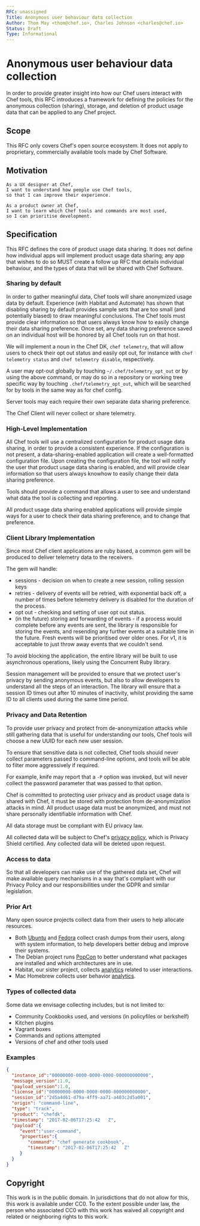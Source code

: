 ```yaml
---
RFC: unassigned
Title: Anonymous user behaviour data collection
Author: Thom May <thom@chef.io>, Charles Johnson <charles@chef.io>
Status: Draft
Type: Informational
---
```


# Anonymous user behaviour data collection

In order to provide greater insight into how our Chef users interact with Chef
tools, this RFC introduces a framework for defining the policies for the
anonymous collection (sharing), storage, and deletion of product usage data
that can be applied to any Chef project.

## Scope

This RFC only covers Chef's open source ecosystem. It does not apply to proprietary,
commercially available tools made by Chef Software.

## Motivation

    As a UX designer at Chef,
    I want to understand how people use Chef tools,
    so that I can improve their experience.

    As a product owner at Chef,
    I want to learn which Chef tools and commands are most used,
    so I can prioritise development.

## Specification

This RFC defines the core of product usage data sharing. It does not define how
individual apps will implement product usage data sharing; any app that
wishes to do so MUST create a follow up RFC that details individual behaviour,
and the types of data that will be shared with Chef Software.

### Sharing by default

In order to gather meaningful data, Chef tools will share anonymized usage data
by default. Experience (with Habitat and Automate) has shown that disabling
sharing by default provides sample sets that are too small (and potentially
biased) to draw meaningful conclusions.  The Chef tools must provide clear
information so that users always know how to easily change their data sharing
preference. Once set, any data sharing preference saved on an individual host
will be honored by all Chef tools run on that host.

We will implement a noun in the Chef DK, `chef telemetry`, that will
allow users to check their opt out status and easily opt out, for
instance with `chef telemetry status` and `chef telemetry disable`,
respectively.

A user may opt-out globally by touching `~/.chef/telemetry_opt_out` or
by using the above command, or may do so in a repository or working tree
specific way by touching `.chef/telemetry_opt_out`, which will be
searched for by tools in the same way as for chef config.

Server tools may each require their own separate data sharing preference.

The Chef Client will never collect or share telemetry.

### High-Level Implementation

All Chef tools will use a centralized configuration for product usage data
sharing, in order to provide a consistent experience. If the configuration is
not present, a data-sharing-enabled application will create a well-formatted
configuration file. Upon creating the configuration file, the tool will notify
the user that product usage data sharing is enabled, and will provide clear
information so that users always knowhow to easily change their data sharing
preference.

Tools should provide a command that allows a user to see and understand
what data the tool is collecting and reporting.

All product usage data sharing enabled applications will provide simple ways
for a user to check their data sharing preference, and to change that
preference.

### Client Library Implementation

Since most Chef client applications are ruby based, a common gem will be
produced to deliver telemetry data to the receivers.

The gem will handle:
  * sessions - decision on when to create a new session, rolling session
  keys
  * retries - delivery of events will be retried, with exponential back
  off, a number of times before telemetry delivery is disabled for the
  duration of the process.
  * opt out - checking and setting of user opt out status.
  * (in the future) storing and forwarding of events - if a process would complete before any events
  are sent, the library is responsible for storing the events, and
  resending any further events at a suitable time in the future. Fresh
  events will be prioritised over older ones. For v1, it is acceptable
  to just throw away events that we couldn't send.

To avoid blocking the application, the entire library will be built to
use asynchronous operations, likely using the Concurrent Ruby library.

Session management will be provided to ensure that we protect user's
privacy by sending anonymous events, but also to allow developers to
understand all the steps of an interaction. The library will ensure that
a session ID times out after 10 minutes of inactivity, whilst providing
the same ID to all clients used during the same time period.

### Privacy and Data Retention

To provide user privacy and protect from de-anonymization attacks while still
gathering data that is useful for understanding our tools, Chef tools
will choose a new UUID for each new user session.

To ensure that sensitive data is not collected, Chef tools should never
collect parameters passed to command-line options, and tools will be able to
filter more aggressively if required.

For example, knife may report that a `-P` option was invoked, but will never
collect the password parameter that was passed to that option.

Chef is committed to protecting user privacy and as product usage data is
shared with Chef, it must be stored with protection from de-anonymization
attacks in mind. All product usage data must be anonymized, and must not
share personally identifiable information with Chef.

All data storage must be compliant with EU privacy law.

All collected data will be subject to Chef's [privacy policy](https://www.chef.io/privacy-policy/),
which is Privacy Shield certified. Any collected data will be deleted upon
request.

### Access to data

So that all developers can make use of the gathered data set, Chef will make
available query mechanisms in a way that's compliant with our Privacy
Policy and our responsibilities under the GDPR and similar legislation.

### Prior Art

Many open source projects collect data from their users to help allocate
resources. 
* Both [Ubuntu](https://wiki.ubuntu.com/Apport) and
[Fedora](https://retrace.fedoraproject.org/) collect crash dumps from their
users, along with system information, to help developers better debug and
improve their systems. 
* The Debian project runs [PopCon](https://popcon.debian.org/) to better
understand what packages are installed and which architectures are in
use.
* Habitat, our sister project, collects [analytics](https://www.habitat.sh/docs/about-analytics/)
related to user interactions.
* Mac Homebrew collects user behavior [analytics](https://github.com/Homebrew/brew/blob/master/docs/Analytics.md).

### Types of collected data

Some data we envisage collecting includes, but is not limited to:

 - Community Cookbooks used, and versions (in policyfiles or berkshelf)
 - Kitchen plugins
 - Vagrant boxes
 - Commands and options attempted
 - Versions of chef and other tools used

### Examples

```json
{
  "instance_id":"00000000-0000-0000-0000-000000000000",
  "message_version":1.0,
  "payload_version":1.0,
  "license_id":"00000000-0000-0000-0000-000000000000",
  "session_id":"2d5a4d61-d79a-4ff9-aa71-a403c2d5a001",
  "origin": "command-line",
  "type": "track",
  "product": "chefdk",
  "timestamp": "2017-02-06T17:25:42   Z",
  "payload":{  
     "event":"user-command",
     "properties":{  
        "command": "chef generate cookbook",
        "timestamp": "2017-02-06T17:25:42   Z"
     }
  } 
}
```

## Copyright

This work is in the public domain. In jurisdictions that do not allow for this,
this work is available under CC0. To the extent possible under law, the person
who associated CC0 with this work has waived all copyright and related or
neighboring rights to this work.
